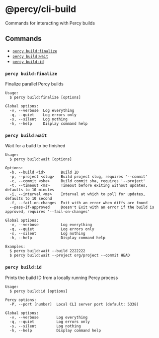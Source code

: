 # @percy/cli-build

Commands for interacting with Percy builds

## Commands
<!-- commands -->
* [`percy build:finalize`](#percy-buildfinalize)
* [`percy build:wait`](#percy-buildwait)
* [`percy build:id`](#percy-buildid)

### `percy build:finalize`

Finalize parallel Percy builds

```
Usage:
  $ percy build:finalize [options]

Global options:
  -v, --verbose  Log everything
  -q, --quiet    Log errors only
  -s, --silent   Log nothing
  -h, --help     Display command help
```

### `percy build:wait`

Wait for a build to be finished

```
Usage:
  $ percy build:wait [options]

Options:
  -b, --build <id>       Build ID
  -p, --project <slug>   Build project slug, requires '--commit'
  -c, --commit <sha>     Build commit sha, requires '--project'
  -t, --timeout <ms>     Timeout before exiting without updates, defaults to 10 minutes
  -i, --interval <ms>    Interval at which to poll for updates, defaults to 10 second
  -f, --fail-on-changes  Exit with an error when diffs are found
  --pass-if-approved     Doesn't Exit with an error if the build is approved, requires '--fail-on-changes'

Global options:
  -v, --verbose          Log everything
  -q, --quiet            Log errors only
  -s, --silent           Log nothing
  -h, --help             Display command help

Examples:
  $ percy build:wait --build 2222222
  $ percy build:wait --project org/project --commit HEAD
```

### `percy build:id`

Prints the build ID from a locally running Percy process

```
Usage:
  $ percy build:id [options]

Percy options:
  -P, --port [number]  Local CLI server port (default: 5338)

Global options:
  -v, --verbose        Log everything
  -q, --quiet          Log errors only
  -s, --silent         Log nothing
  -h, --help           Display command help
```
<!-- commandsstop -->
